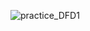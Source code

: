 ![practice_DFD1](https://cloud.githubusercontent.com/assets/25037550/22434775/1ac0dc04-e6e3-11e6-9676-70e6fe2c92bb.png)
